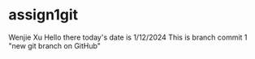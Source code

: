 # assign1git
Wenjie Xu
Hello there today's date is 1/12/2024
This is branch commit 1
"new git branch on GitHub"
